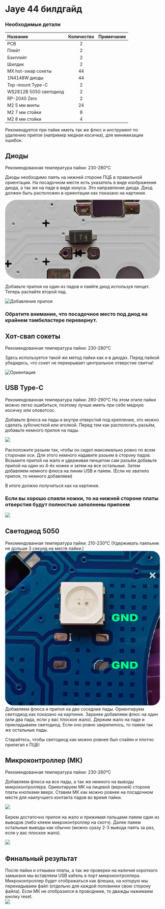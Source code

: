 # Jaye 44 билдгайд

### Необходимые детали

| Название        | Количество | Примечание | 
| :---------------- | :---: | :------ |
| PCB        | 2 |  | 
| Плейт       | 2 |  |
| Бэкплейт        | 2 |  |
| Шилдик| 2 |  |
| MX hot-swap сокеты    | 44 |  |
| 1N4148W диоды | 44 |  |
| Top-mount Type-C  | 2 |  |
| WS2812B 5050 светодиод| 2 |  |
| RP-2040 Zero | 2 |  |
| M2 5 мм винты | 24 |  |
| M2 7 мм стойки | 8 |  |
| M2 8 мм стойки | 4 |  |

Рекомендуется при пайке иметь так же флюс и инструмент по удалению припоя (например медная косичка), для минимизации ошибок.

## Диоды
Рекомендованная температура пайки: 230-280°С

Диоды необходимо паять на нижней стороне ПЦБ в правильной ориентации. 
На посадочном месте есть указатель в виде изображения диода, а так же на паде в виде конуса. Это направление диода. 
Диод должен быть расположен в ориентации как показано на картинке.

 ![](images/diode_orientaion.png)
 
Добавьте припоя на один из падов и паяйте диод используя пинцет. Теперь распайте второй пад.

![Добавление припоя](images/diode_and_hotswap_soldered.png)
### Обратите внимание, что посадочное место под диод на крайнем тамбкластере перевернут.

## Хот-свап сокеты
Рекомендованная температура пайки: 230-280°С

Здесь используется такой же метод пайки как и в диодах.
Перед пайкой убедидесь, что сокет не перекрывает центральное отверстие свитча!

 ![Ориентация](images/hotswap_orientation.png)

## USB Type-C
Рекомендованная температура пайки: 260-290°С
На этом этапе пайки можно легко ошибиться, поэтому лучше иметь при себе медную косичку или оловотсос.

Добавьте флюса на пады и внутри отверстий под крепление, это можно сделать зубочисткой или иголкой.
Перед тем как распологать разъём, добавьте немного припоя на пады. 

 ![](images/type-c_flux.png)

Расположите разьем так, чтобы он сидел максимально ровно по всем сторонам оси. Для этого немного надавите разьем в сторону падов. 
Возьмите припой на жало и удерживая пинцетом сам разъём добавьте припой на один из 4-ёх ножек и затем на все остальные.
Затем добавляем немного флюса на линии USB и паяем. (Если не хватило припоя, то немного добавляем)

В итоге должно получиться как на картинке. 
### Если вы хорошо спаяли ножки, то на нижней стороне платы отверстия будут полностью заполнены припоем

 ![](images/type-c_final_result.png)


 ## Светодиод 5050
 Рекомендованная температура пайки: 210-230°С (Удерживать паяльник не дольше 3 секунд на месте пайки.)
 ![Ориентация светодиода](images/RGBLED_orientation.png)
 Добавляем флюса и припоя на две соседние пады. Ориентируем светодиод как показано на картинке. Заранее добавляем флюс на один (или два пада, если у вас плоское жало). Держим жало на паде и прикладываем светодиод. Если оно ровно закрепилось, то паяем так же остальные пады.
 
 Старайтесь, чтобы светодиод как можно ровнее был спайян и плотно прилегал к ПЦБ!

## Микроконтроллер (МК)
Рекомендованная температура пайки: 230-260°С

Добавляем флюса на все пады, а так же немного на выводы микроконтроллера. Ориентируем МК на лицевой (верхней) стороне платы кнопками вверх. Ставим МК как можно ровнее на посадочном месте для наилучшего контакта падов во время пайки.

 ![](images/mc_flux.png)

Берем достаточно припоя на жало и прижимая пальцами паяем один из выводов (либо клеем микроконтроллер на скотч). Далее паяем остальные выводы как обычно (можно сразу 2-3 вывода паять за раз, если у вас плоское жало). 

 ![](images/mc_soldered.png)

 ## Финальный результат
После пайки и отмывки платы, а так же проверки на наличия короткого замыканя мы вставляем USB кабель в порт микроконтроллера. Микроконтроллер будет отображаться как флешка, на которую мы перекидываем файл (отдельно для каждой половинки свою сторону файла). Если МК не отобразился в проводнике, то дважды нажимаем кнопку reset.  
  ![](images/final_result_pcb.png)
